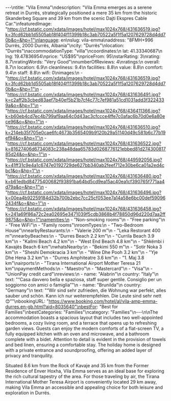 ---\ntitle: "Vila Emma"\ndescription: "Vila Emma emerges as a serene retreat in Durrës, strategically positioned a mere 35 km from the historic Skanderbeg Square and 39 km from the scenic Dajti Ekspres Cable Car."\nfeaturedImage: "https://cf.bstatic.com/xdata/images/hotel/max1024x768/431636519.jpg?k=3fcd62bb1d5505ab18f404f11399b18c3ab70522a5f1f5a1207629728d4dd70b&o=&hp=1"\nlanguage: en\nslug: vila-emma\naddress: "8FMH+996 Durrës, 2000 Durrës, Albania"\ncity: "Durrës"\nlocation: "Durrës"\naccommodationType: "villa"\ncoordinates:\n  lat: 41.33340687\n  lng: 19.47836954\nprice: "US$95"\npriceFrom: 95\nstarRating: 3\nrating: 8.7\nratingWords: "Very Good"\nnumberOfReviews: 4\nratings:\n  overall: 8.7\n  location: 6.9\n  cleanliness: 9.4\n  facilities: 8.8\n  value: 8.8\n  comfort: 9.4\n  staff: 8.8\n  wifi: 0\nimages:\n  - "https://cf.bstatic.com/xdata/images/hotel/max1024x768/431636519.jpg?k=3fcd62bb1d5505ab18f404f11399b18c3ab70522a5f1f5a1207629728d4dd70b&o=&hp=1"\n  - "https://cf.bstatic.com/xdata/images/hotel/max1024x768/431636491.jpg?k=c2aff2b3cbed83aef7b40ef5b21b7cf4c77c7ef981a51cd1031add3f3224339a&o=&hp=1"\n  - "https://cf.bstatic.com/xdata/images/hotel/max1024x768/436411366.jpg?k=b60eb4cd7ec4b799af9aa64c0d43ac3cfccce4ffe7c0afac6b70d0e6a80ece96&o=&hp=1"\n  - "https://cf.bstatic.com/xdata/images/hotel/max1024x768/431636510.jpg?k=214eb35f705e0cae6fc4673b3565409b9120b29a51140d49c581b6c77b19ef94&o=&hp=1"\n  - "https://cf.bstatic.com/xdata/images/hotel/max1024x768/431636522.jpg?k=81627406d6734083c238a48daa65783d0268776121ebbed81d27430081785d24&o=&hp=1"\n  - "https://cf.bstatic.com/xdata/images/hotel/max1024x768/449592056.jpg?k=41ff31c9e4a1c6747e0192729de627bb340ab2feef712e30be6ca01a2ed4cbc1&o=&hp=1"\n  - "https://cf.bstatic.com/xdata/images/hotel/max1024x768/431636480.jpg?k=b61edbd84775400682f93891ba64bd5cd9ea15ac40ea1cf390765f771aa4d79a&o=&hp=1"\n  - "https://cf.bstatic.com/xdata/images/hotel/max1024x768/431636496.jpg?k=00ea4b92259184d32b700b2ebc7cc25cf053ee7a14a58e6bc00def590962434f&o=&hp=1"\n  - "https://cf.bstatic.com/xdata/images/hotel/max1024x768/431636458.jpg?k=241a69f86a72c2ea02695e3471039f5cdb3868b4f78850d96d220d7aa2ff9875&o=&hp=1"\namenities:\n  - "Non-smoking rooms"\n  - "Free parking"\n  - "Free WiFi"\n  - "Family rooms"\nroomTypes:\n  - "Two-Bedroom House"\nnearbyRestaurants:\n  - "Valerie 200 m"\n  - "Leka Restorant 400 m"\nnearbyBeaches:\n  - "Durres Beach 2.2 km"\n  - "Currila Beach 3.9 km"\n  - "Kallmi Beach 4.2 km"\n  - "West End Beach 4.8 km"\n  - "Shkëmbi i Kavajës Beach 6 km"\nwhatsNearby:\n  - "Bekimi 550 m"\n  - "Sotir Noka 3 km"\n  - "Sheshi Demokracia 3 km"\n  - "Wine Dhe Pooh 3.2 km"\n  - "Yje Dhe Hena 3.2 km"\n  - "Durres Amphiteatre 3.6 km"\n  - "1. Maj 3.8 km"\nairports:\n  - "Tirana International Airport Mother Teresa 21 km"\npaymentMethods:\n  - "Maestro"\n  - "Mastercard"\n  - "Visa"\n  - "UnionPay credit card"\nreviews:\n  - name: "Alabrin"\n    country: "Italy"\n    text: "“Casa davvero bella e spaziosa, staff super gentile.
Consiglio per un soggiorno con amici o famiglia”"\n  - name: "Brunilda"\n    country: "Germany"\n    text: "“Wir sind sehr zufrieden, die Wohnung war perfekt, alles sauber und schön. Kann ich nur weiterempfehlen.
Die Leute sind sehr nett 😊”"\nbookingURL: "https://www.booking.com/hotel/al/vila-amp-emma-durres.en-gb.html?aid=8035640"\nbestFor: "Best for Families"\nbestCategories: "Families"\ncategory: "Families"\n---\n\nThe accommodation boasts a spacious layout that includes two well-appointed bedrooms, a cozy living room, and a terrace that opens up to refreshing garden views. Guests can enjoy the modern comforts of a flat-screen TV, a fully equipped kitchen with an oven and microwave, and a bathroom complete with a bidet. Attention to detail is evident in the provision of towels and bed linen, ensuring a comfortable stay. The holiday home is designed with a private entrance and soundproofing, offering an added layer of privacy and tranquility.

Situated 8.6 km from the Rock of Kavaje and 35 km from the Former Residence of Enver Hoxha, Vila Emma serves as an ideal base for exploring the rich cultural tapestry of the area. For those traveling by air, the Tirana International Mother Teresa Airport is conveniently located 29 km away, making Vila Emma an accessible and appealing choice for both leisure and exploration in Durrës.